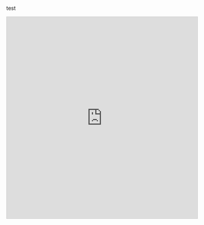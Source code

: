 test

<iframe class="airtable-embed" src="https://airtable.com/embed/shr0WYyowN6eSUkkn?backgroundColor=purple&viewControls=on" frameborder="0" onmousewheel="" width="100%" height="533" style="background: transparent; border: 1px solid #ccc;"></iframe>
